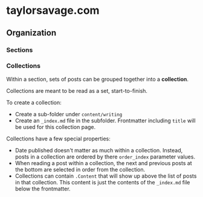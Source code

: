 # taylorsavage.com

## Organization

### Sections

### Collections

Within a section, sets of posts can be grouped together into a **collection**.

Collections are meant to be read as a set, start-to-finish.

To create a collection:

* Create a sub-folder under `content/writing`
* Create an `_index.md` file in the subfolder. Frontmatter including `title` will be used for this collection page.

Collections have a few special properties:

* Date published doesn't matter as much within a collection. Instead, posts in a collection are ordered by there `order_index` parameter values.
* When reading a post within a collection, the next and previous posts at the bottom are selected in order from the collection.
* Collections can contain `.Content` that will show up above the list of posts in that collection. This content is just the contents of the `_index.md` file below the frontmatter.